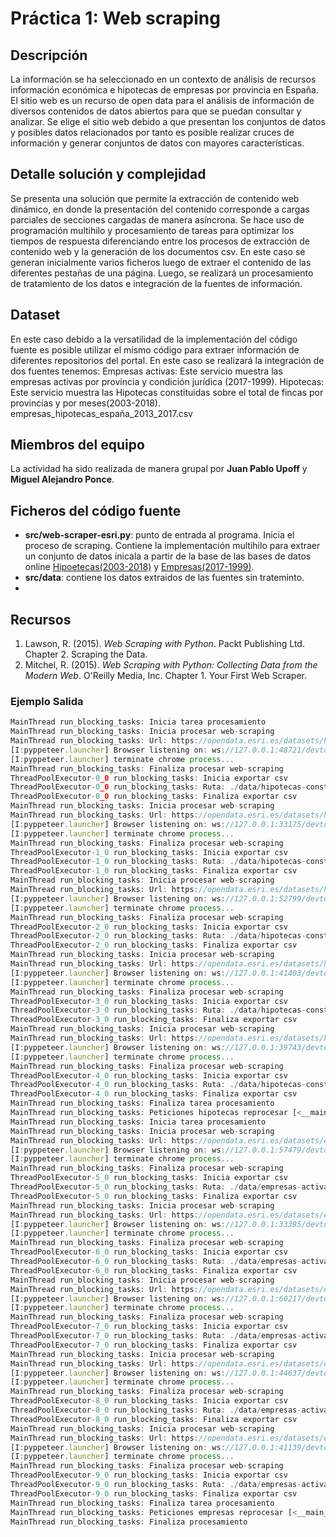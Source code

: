 # Práctica 1: Web scraping
## Descripción

La información se ha seleccionado en un contexto de análisis de recursos información económica e hipotecas de empresas por provincia en España. El sitio web es un recurso de open data para el análisis de información de diversos contenidos de datos abiertos para que se puedan consultar y analizar. Se elige el sitio web debido a que presentan los conjuntos de datos y posibles datos relacionados por tanto es posible realizar cruces de información y generar conjuntos de datos con mayores características.


## Detalle solución y complejidad

Se presenta una solución que permite la extracción de contenido web dinámico, en donde la presentación del contenido corresponde a cargas parciales de secciones cargadas de manera asíncrona. Se hace uso de programación multihilo y procesamiento de tareas para optimizar los tiempos de respuesta diferenciando entre los procesos de extracción de contenido web y la generación de los documentos csv. En este caso se generan inicialmente varios ficheros luego de extraer el contenido de las diferentes pestañas de una página. Luego, se realizará un procesamiento de tratamiento de los datos e integración de la fuentes de información.

## Dataset
En este caso debido a la versatilidad de la implementación del código fuente es posible utilizar el mismo código para extraer información de diferentes repositorios del portal. En este caso se realizará la integración de dos fuentes tenemos:
Empresas activas: Este servicio muestra las empresas activas por provincia y condición jurídica (2017-1999).
Hipotecas: Este servicio muestra las Hipotecas constituidas sobre el total de fincas por provincias y por meses(2003-2018).
empresas_hipotecas_españa_2013_2017.csv


## Miembros del equipo

La actividad ha sido realizada de manera grupal por **Juan Pablo Upoff** y **Miguel Alejandro Ponce**.

## Ficheros del código fuente

* **src/web-scraper-esri.py**: punto de entrada al programa. Inicia el proceso de scraping. Contiene la implementación multihilo para extraer un conjunto de datos inicala a partir de la base de las bases de datos online [Hipoetecas(2003-2018)](https://opendata.esri.es/datasets/hipotecas-constituidas-sobre-fincas/data?geometry=-36.558%2C29.677%2C22.725%2C42.089) y [Empresas(2017-1999)](https://opendata.esri.es/datasets/empresas-activas-por-provincias/data?geometry=-36.558%2C29.677%2C22.725%2C42.089).
* **src/data**: contiene los datos extraidos de las fuentes sin trateminto.
* 

## Recursos

1. Lawson, R. (2015). _Web Scraping with Python_. Packt Publishing Ltd. Chapter 2. Scraping the Data.
2. Mitchel, R. (2015). _Web Scraping with Python: Collecting Data from the Modern Web_. O'Reilly Media, Inc. Chapter 1. Your First Web Scraper.

### Ejemplo Salida

```js
MainThread run_blocking_tasks: Inicia tarea procesamiento
MainThread run_blocking_tasks: Inicia procesar web-scraping
MainThread run_blocking_tasks: Url: https://opendata.esri.es/datasets/hipotecas-constituidas-sobre-fincas/data?geometry=-36.558%2C29.677%2C22.725%2C42.089
[I:pyppeteer.launcher] Browser listening on: ws://127.0.0.1:48721/devtools/browser/9366e5b0-7020-48c4-948d-99cda53d3932
[I:pyppeteer.launcher] terminate chrome process...
MainThread run_blocking_tasks: Finaliza procesar web-scraping
ThreadPoolExecutor-0_0 run_blocking_tasks: Inicia exportar csv
ThreadPoolExecutor-0_0 run_blocking_tasks: Ruta: ./data/hipotecas-constituidas_1.csv
ThreadPoolExecutor-0_0 run_blocking_tasks: Finaliza exportar csv
MainThread run_blocking_tasks: Inicia procesar web-scraping
MainThread run_blocking_tasks: Url: https://opendata.esri.es/datasets/hipotecas-constituidas-sobre-fincas/data?geometry=-36.558%2C29.677%2C22.725%2C42.089&page=2
[I:pyppeteer.launcher] Browser listening on: ws://127.0.0.1:33175/devtools/browser/2fee17aa-2c01-459d-b4ed-bccc68d31333
[I:pyppeteer.launcher] terminate chrome process...
MainThread run_blocking_tasks: Finaliza procesar web-scraping
ThreadPoolExecutor-1_0 run_blocking_tasks: Inicia exportar csv
ThreadPoolExecutor-1_0 run_blocking_tasks: Ruta: ./data/hipotecas-constituidas_2.csv
ThreadPoolExecutor-1_0 run_blocking_tasks: Finaliza exportar csv
MainThread run_blocking_tasks: Inicia procesar web-scraping
MainThread run_blocking_tasks: Url: https://opendata.esri.es/datasets/hipotecas-constituidas-sobre-fincas/data?geometry=-36.558%2C29.677%2C22.725%2C42.089&page=3
[I:pyppeteer.launcher] Browser listening on: ws://127.0.0.1:52799/devtools/browser/5f353a8c-f4c5-4b71-b29a-611a383501b7
[I:pyppeteer.launcher] terminate chrome process...
MainThread run_blocking_tasks: Finaliza procesar web-scraping
ThreadPoolExecutor-2_0 run_blocking_tasks: Inicia exportar csv
ThreadPoolExecutor-2_0 run_blocking_tasks: Ruta: ./data/hipotecas-constituidas_3.csv
ThreadPoolExecutor-2_0 run_blocking_tasks: Finaliza exportar csv
MainThread run_blocking_tasks: Inicia procesar web-scraping
MainThread run_blocking_tasks: Url: https://opendata.esri.es/datasets/hipotecas-constituidas-sobre-fincas/data?geometry=-36.558%2C29.677%2C22.725%2C42.089&page=4
[I:pyppeteer.launcher] Browser listening on: ws://127.0.0.1:41403/devtools/browser/2ac236e1-ee35-4832-a4f2-b711354fa2e1
[I:pyppeteer.launcher] terminate chrome process...
MainThread run_blocking_tasks: Finaliza procesar web-scraping
ThreadPoolExecutor-3_0 run_blocking_tasks: Inicia exportar csv
ThreadPoolExecutor-3_0 run_blocking_tasks: Ruta: ./data/hipotecas-constituidas_4.csv
ThreadPoolExecutor-3_0 run_blocking_tasks: Finaliza exportar csv
MainThread run_blocking_tasks: Inicia procesar web-scraping
MainThread run_blocking_tasks: Url: https://opendata.esri.es/datasets/hipotecas-constituidas-sobre-fincas/data?geometry=-36.558%2C29.677%2C22.725%2C42.089&page=5
[I:pyppeteer.launcher] Browser listening on: ws://127.0.0.1:39743/devtools/browser/cb7df125-92de-4548-a5f7-5065e78eed01
[I:pyppeteer.launcher] terminate chrome process...
MainThread run_blocking_tasks: Finaliza procesar web-scraping
ThreadPoolExecutor-4_0 run_blocking_tasks: Inicia exportar csv
ThreadPoolExecutor-4_0 run_blocking_tasks: Ruta: ./data/hipotecas-constituidas_5.csv
ThreadPoolExecutor-4_0 run_blocking_tasks: Finaliza exportar csv
MainThread run_blocking_tasks: Finaliza tarea procesamiento
MainThread run_blocking_tasks: Peticiones hipotecas reprocesar [<__main__.Peticion object at 0x7fe16952bfa0>, <__main__.Peticion object at 0x7fe169441a30>, <__main__.Peticion object at 0x7fe168cb2d60>, <__main__.Peticion object at 0x7fe1694480d0>, <__main__.Peticion object at 0x7fe16314bbe0>]
MainThread run_blocking_tasks: Inicia tarea procesamiento
MainThread run_blocking_tasks: Inicia procesar web-scraping
MainThread run_blocking_tasks: Url: https://opendata.esri.es/datasets/empresas-activas-por-provincias/data?geometry=-36.558%2C29.677%2C22.725%2C42.089
[I:pyppeteer.launcher] Browser listening on: ws://127.0.0.1:57479/devtools/browser/a3810944-51f4-47e3-b3ef-d98135c07e59
[I:pyppeteer.launcher] terminate chrome process...
MainThread run_blocking_tasks: Finaliza procesar web-scraping
ThreadPoolExecutor-5_0 run_blocking_tasks: Inicia exportar csv
ThreadPoolExecutor-5_0 run_blocking_tasks: Ruta: ./data/empresas-activas_1.csv
ThreadPoolExecutor-5_0 run_blocking_tasks: Finaliza exportar csv
MainThread run_blocking_tasks: Inicia procesar web-scraping
MainThread run_blocking_tasks: Url: https://opendata.esri.es/datasets/empresas-activas-por-provincias/data?geometry=-36.558%2C29.677%2C22.725%2C42.089&page=2
[I:pyppeteer.launcher] Browser listening on: ws://127.0.0.1:33395/devtools/browser/b6a2ea0d-2b34-43e8-a7ef-f2b4734228b3
[I:pyppeteer.launcher] terminate chrome process...
MainThread run_blocking_tasks: Finaliza procesar web-scraping
ThreadPoolExecutor-6_0 run_blocking_tasks: Inicia exportar csv
ThreadPoolExecutor-6_0 run_blocking_tasks: Ruta: ./data/empresas-activas_2.csv
ThreadPoolExecutor-6_0 run_blocking_tasks: Finaliza exportar csv
MainThread run_blocking_tasks: Inicia procesar web-scraping
MainThread run_blocking_tasks: Url: https://opendata.esri.es/datasets/empresas-activas-por-provincias/data?geometry=-36.558%2C29.677%2C22.725%2C42.089&page=3
[I:pyppeteer.launcher] Browser listening on: ws://127.0.0.1:60217/devtools/browser/2efaafbe-d15e-4b64-9095-3bb99b2ea331
[I:pyppeteer.launcher] terminate chrome process...
MainThread run_blocking_tasks: Finaliza procesar web-scraping
ThreadPoolExecutor-7_0 run_blocking_tasks: Inicia exportar csv
ThreadPoolExecutor-7_0 run_blocking_tasks: Ruta: ./data/empresas-activas_3.csv
ThreadPoolExecutor-7_0 run_blocking_tasks: Finaliza exportar csv
MainThread run_blocking_tasks: Inicia procesar web-scraping
MainThread run_blocking_tasks: Url: https://opendata.esri.es/datasets/empresas-activas-por-provincias/data?geometry=-36.558%2C29.677%2C22.725%2C42.089&page=4
[I:pyppeteer.launcher] Browser listening on: ws://127.0.0.1:44637/devtools/browser/85f69fce-a046-4437-a39a-824c3ba02311
[I:pyppeteer.launcher] terminate chrome process...
MainThread run_blocking_tasks: Finaliza procesar web-scraping
ThreadPoolExecutor-8_0 run_blocking_tasks: Inicia exportar csv
ThreadPoolExecutor-8_0 run_blocking_tasks: Ruta: ./data/empresas-activas_4.csv
ThreadPoolExecutor-8_0 run_blocking_tasks: Finaliza exportar csv
MainThread run_blocking_tasks: Inicia procesar web-scraping
MainThread run_blocking_tasks: Url: https://opendata.esri.es/datasets/empresas-activas-por-provincias/data?geometry=-36.558%2C29.677%2C22.725%2C42.089&page=5
[I:pyppeteer.launcher] Browser listening on: ws://127.0.0.1:41139/devtools/browser/d1adf312-bf44-4240-a89b-2198a665ade5
[I:pyppeteer.launcher] terminate chrome process...
MainThread run_blocking_tasks: Finaliza procesar web-scraping
ThreadPoolExecutor-9_0 run_blocking_tasks: Inicia exportar csv
ThreadPoolExecutor-9_0 run_blocking_tasks: Ruta: ./data/empresas-activas_5.csv
ThreadPoolExecutor-9_0 run_blocking_tasks: Finaliza exportar csv
MainThread run_blocking_tasks: Finaliza tarea procesamiento
MainThread run_blocking_tasks: Peticiones empresas reprocesar [<__main__.Peticion object at 0x7fe16952bfd0>, <__main__.Peticion object at 0x7fe16943b8b0>, <__main__.Peticion object at 0x7fe163180130>, <__main__.Peticion object at 0x7fe163180a90>, <__main__.Peticion object at 0x7fe16849a5e0>]
MainThread run_blocking_tasks: Finaliza procesamiento
```
